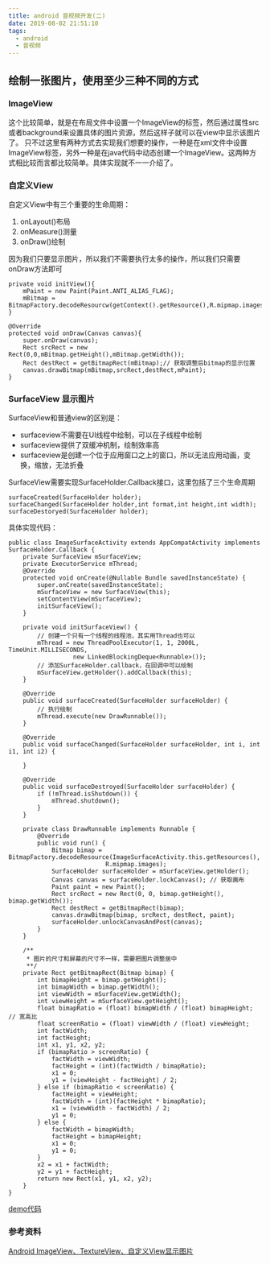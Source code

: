 ```yaml
---
title: android 音视频开发(二)
date: 2019-08-02 21:51:10
tags:
  - android
  - 音视频
---
```

<!--more-->
## 绘制一张图片，使用至少三种不同的方式

### ImageView

这个比较简单，就是在布局文件中设置一个ImageView的标签，然后通过属性src或者background来设置具体的图片资源，然后这样子就可以在view中显示该图片了。
只不过这里有两种方式去实现我们想要的操作，一种是在xml文件中设置ImageView标签，另外一种是在java代码中动态创建一个ImageView。这两种方式相比较而言都比较简单。具体实现就不一一介绍了。

### 自定义View
自定义View中有三个重要的生命周期：
1. onLayout()布局
2. onMeasure()测量
3. onDraw()绘制

因为我们只要显示图片，所以我们不需要执行太多的操作，所以我们只需要onDraw方法即可

```
private void initView(){
    mPaint = new Paint(Paint.ANTI_ALIAS_FLAG);
    mBitmap = BitmapFactory.decodeResourcw(getContext().getResource(),R.mipmap.images);
}

@Override
protected void onDraw(Canvas canvas){
    super.onDraw(canvas);
    Rect srcRect = new Rect(0,0,mBitmap.getHeight(),mBitmap.getWidth());
    Rect destRect = getBitmapRect(mBitmap);// 获取调整后bitmap的显示位置
    canvas.drawBitmap(mBitmap,srcRect,destRect,mPaint);
}
```

### SurfaceView 显示图片

SurfaceView和普通view的区别是：
- surfaceview不需要在UI线程中绘制，可以在子线程中绘制
- surfaceview提供了双缓冲机制，绘制效率高
- surfaceview是创建一个位于应用窗口之上的窗口，所以无法应用动画，变换，缩放，无法折叠

SurfaceView需要实现SurfaceHolder.Callback接口，这里包括了三个生命周期

```
surfaceCreated(SurfaceHolder holder);
surfaceChanged(SurfaceHolder holder,int format,int height,int width);
surfaceDestoryed(SurfaceHolder holder);
```
具体实现代码：
```
public class ImageSurfaceActivity extends AppCompatActivity implements SurfaceHolder.Callback {
    private SurfaceView mSurfaceView;
    private ExecutorService mThread;
    @Override
    protected void onCreate(@Nullable Bundle savedInstanceState) {
        super.onCreate(savedInstanceState);
        mSurfaceView = new SurfaceView(this);
        setContentView(mSurfaceView);
        initSurfaceView();
    }

    private void initSurfaceView() {
        // 创建一个只有一个线程的线程池，其实用Thread也可以
        mThread = new ThreadPoolExecutor(1, 1, 2000L, TimeUnit.MILLISECONDS, 
                  new LinkedBlockingDeque<Runnable>());
        // 添加SurfaceHolder.callback，在回调中可以绘制
        mSurfaceView.getHolder().addCallback(this);
    }

    @Override
    public void surfaceCreated(SurfaceHolder surfaceHolder) {
        // 执行绘制
        mThread.execute(new DrawRunnable());
    }

    @Override
    public void surfaceChanged(SurfaceHolder surfaceHolder, int i, int i1, int i2) {

    }

    @Override
    public void surfaceDestroyed(SurfaceHolder surfaceHolder) {
        if (!mThread.isShutdown()) {
            mThread.shutdown();
        }
    }

    private class DrawRunnable implements Runnable {
        @Override
        public void run() {
            Bitmap bimap = BitmapFactory.decodeResource(ImageSurfaceActivity.this.getResources(), 
                           R.mipmap.images);
            SurfaceHolder surfaceHolder = mSurfaceView.getHolder();
            Canvas canvas = surfaceHolder.lockCanvas(); // 获取画布
            Paint paint = new Paint();
            Rect srcRect = new Rect(0, 0, bimap.getHeight(), bimap.getWidth());
            Rect destRect = getBitmapRect(bimap);
            canvas.drawBitmap(bimap, srcRect, destRect, paint);
            surfaceHolder.unlockCanvasAndPost(canvas);
        }
    }

    /**
     * 图片的尺寸和屏幕的尺寸不一样，需要把图片调整居中
     **/
    private Rect getBitmapRect(Bitmap bimap) {
        int bimapHeight = bimap.getHeight();
        int bimapWidth = bimap.getWidth();
        int viewWidth = mSurfaceView.getWidth();
        int viewHeight = mSurfaceView.getHeight();
        float bimapRatio = (float) bimapWidth / (float) bimapHeight; // 宽高比
        float screenRatio = (float) viewWidth / (float) viewHeight;
        int factWidth;
        int factHeight;
        int x1, y1, x2, y2;
        if (bimapRatio > screenRatio) {
            factWidth = viewWidth;
            factHeight = (int)(factWidth / bimapRatio);
            x1 = 0;
            y1 = (viewHeight - factHeight) / 2;
        } else if (bimapRatio < screenRatio) {
            factHeight = viewHeight;
            factWidth = (int)(factHeight * bimapRatio);
            x1 = (viewWidth - factWidth) / 2;
            y1 = 0;
        } else {
            factWidth = bimapWidth;
            factHeight = bimapHeight;
            x1 = 0;
            y1 = 0;
        }
        x2 = x1 + factWidth;
        y2 = y1 + factHeight;
        return new Rect(x1, y1, x2, y2);
    }
}
```

[demo代码](https://github.com/xiaoniudadi/android-media-demo/tree/master/01-android-media-create-image)

### 参考资料

[Android ImageView、TextureView、自定义View显示图片](https://blog.csdn.net/qq_15893929/article/details/81411584)